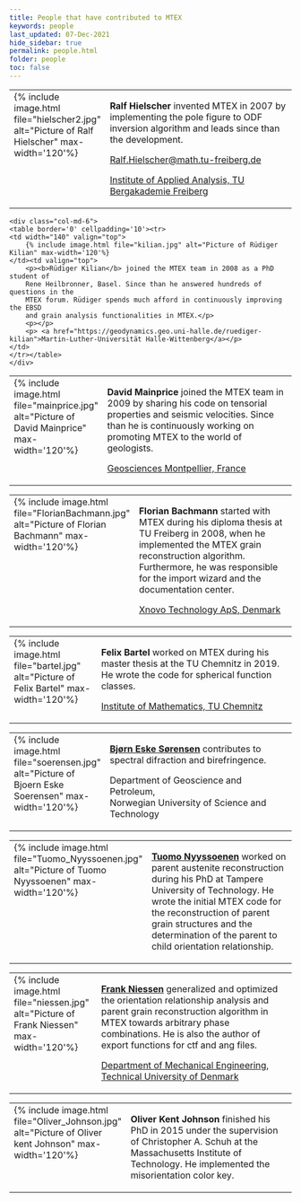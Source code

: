 ```yaml
---
title: People that have contributed to MTEX
keywords: people
last_updated: 07-Dec-2021
hide_sidebar: true
permalink: people.html
folder: people
toc: false
---
```


<div class='row'>
    <div class="col-md-6">
        <table border='0' cellpadding='10'>
            <tr>
                <td width="140" valign="top">
                    {% include image.html file="hielscher2.jpg" alt="Picture of Ralf Hielscher" max-width='120'%}
                </td>
                <td valign="top">
                    <p><b>Ralf Hielscher</b> invented MTEX in 2007 by implementing the pole figure to ODF inversion algorithm and leads since than the development.</p>
                    <p></p>
                    <p><a href="mailto:Ralf.Hielscher@math.tu-freiberg.de">Ralf.Hielscher@math.tu-freiberg.de</a></p>
                    <p><a href="https://tu-freiberg.de/fakult1/ana/hielscher">Institute of Applied Analysis, TU Bergakademie Freiberg</a></p>
                </td>
            </tr>
        </table>
    </div>

    <div class="col-md-6">
    <table border='0' cellpadding='10'><tr>
    <td width="140" valign="top">
        {% include image.html file="kilian.jpg" alt="Picture of Rüdiger Kilian" max-width='120'%}
    </td><td valign="top">
        <p><b>Rüdiger Kilian</b> joined the MTEX team in 2008 as a PhD student of
        Rene Heilbronner, Basel. Since than he answered hundreds of questions in the
        MTEX forum. Rüdiger spends much afford in continuously improving the EBSD
        and grain analysis functionalities in MTEX.</p>
        <p></p>
        <p> <a href="https://geodynamics.geo.uni-halle.de/ruediger-kilian">Martin-Luther-Universität Halle-Wittenberg</a></p>
    </td>
    </tr></table>
    </div>
</div>

<div class='row'>
<div class="col-md-6">
<table border='0' cellpadding='10'><tr>
<td width="140" valign="top">
	{% include image.html file="mainprice.jpg" alt="Picture of David Mainprice" max-width='120'%}
</td><td valign="top">
	<p><b>David Mainprice</b> joined the MTEX team in 2009 by sharing his code
	on tensorial properties and seismic velocities. Since than he is
	continuously working on promoting MTEX to the world of geologists.</p>
	<p></p>
	<!-- <p> <a href="mailto:David.Mainprice@gm.univ-montp2.fr"><span class="glyphicon --
		-- glyphicon-envelope"></span> David.Mainprice@gm.univ-montp2.fr</a></p> -->
	<p> <a href="http://www.gm.univ-montp2.fr/PERSO/mainprice/">Geosciences Montpellier, France</a></p>
</td>
</tr></table>
</div>

<div class="col-md-6">
<table border='0' cellpadding='10'><tr>
<td width="140" valign="top">
	{% include image.html file="FlorianBachmann.jpg" alt="Picture of Florian Bachmann" max-width='120'%}
</td><td valign="top">
	<p><b>Florian Bachmann</b> started with MTEX during his diploma thesis at TU
	Freiberg in 2008, when he implemented the MTEX grain reconstruction
	algorithm. Furthermore, he was responsible for the import wizard and the
	documentation center.</p>
	<p><a href="https://xnovotech.com/">Xnovo Technology ApS, Denmark</a></p>
</td>
</tr></table>
</div>
</div>

<div class='row'>

<div class="col-md-6">
<table border='0' cellpadding='10'><tr>
<td width="140" valign="top">
	{% include image.html file="bartel.jpg" alt="Picture of Felix Bartel" max-width='120'%}
</td><td valign="top"> <p><b>Felix Bartel</b>
	worked on MTEX during his master thesis at the TU Chemnitz in 2019. He
	wrote the code for spherical function classes.</p>
			<p> <a href="https://www.tu-chemnitz.de/~febar">Institute of Mathematics, TU Chemnitz</a></p>
</td>
</tr></table>
</div>



<div class="col-md-6">
<table border='0' cellpadding='10'><tr>
<td width="140" valign="top">
	{% include image.html file="soerensen.jpg" alt="Picture of Bjoern Eske Soerensen" max-width='120'%}
</td><td valign="top">
	<p><b><a href="https://www.ntnu.edu/employees/bjorn.sorensen">Bj&oslash;rn Eske S&oslash;rensen</a></b> contributes to spectral difraction and birefringence.</p>
	<p>Department of Geoscience and Petroleum, <br>Norwegian University of Science and Technology</p>
</td>
</tr></table>
</div>
</div>

<div class='row'>

<div class="col-md-6">
<table border='0' cellpadding='10'><tr>
<td width="140" valign="top">
	{% include image.html file="Tuomo_Nyyssoenen.jpg" alt="Picture of Tuomo Nyyssoenen" max-width='120'%}
</td><td valign="top">
			<p><b><a href="https://www.researchgate.net/profile/Tuomo-Nyyssoenen">Tuomo Nyyssoenen</a></b> worked on parent austenite reconstruction
			during his PhD at Tampere University of Technology. He wrote the initial
			MTEX code for the reconstruction of parent grain structures and the
			determination of the parent to child orientation relationship.</p>
</td>
</tr></table>
</div>

<div class="col-md-6">
<table border='0' cellpadding='10'><tr>
<td width="140" valign="top">
	{% include image.html file="niessen.jpg" alt="Picture of Frank Niessen" max-width='120'%}
</td><td valign="top">
			<p><b><a
		href="https://www.researchgate.net/profile/Frank_Niessen4">Frank
		Niessen</a></b> generalized and optimized
		the orientation relationship analysis and parent grain reconstruction
		algorithm in MTEX towards arbitrary phase combinations. He is also the
		author of export functions for ctf and ang files.</p>
		<p> <a href="https://www.dtu.dk/english/service/phonebook/person?id=74988&tab=3&qt=dtuprojectquery">Department of Mechanical Engineering,<br> Technical University of Denmark</a></p>
</td>
</tr></table>
</div>
</div>

<div class='row'>

<div class="col-md-6">
<table border='0' cellpadding='10'><tr>
<td width="140" valign="top">
	{% include image.html file="Oliver_Johnson.jpg" alt="Picture of Oliver kent Johnson" max-width='120'%}
</td><td valign="top">
			<p><b>Oliver Kent Johnson</b> finished his PhD in 2015 under the
			supervision of Christopher A. Schuh at the Massachusetts Institute of
			Technology. He implemented the misorientation color key.</p>
</td>
</tr></table>
</div>

<div class="col-md-6">
<table border='0' cellpadding='10'><tr>

</tr></table>
</div>
</div>
